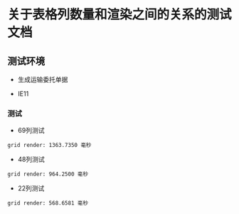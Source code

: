 # 关于表格列数量和渲染之间的关系的测试文档

## 测试环境

* 生成运输委托单据

* IE11

### 测试

* 69列测试

```
grid render: 1363.7350 毫秒
```

* 48列测试

```
grid render: 964.2500 毫秒
```

* 22列测试

```
grid render: 568.6581 毫秒
```

